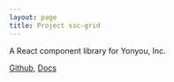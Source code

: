 ```yaml
---
layout: page
title: Project ssc-grid
---
```


A React component library for Yonyou, Inc.

[Github](https://github.com/yyssc/ssc-grid), [Docs](https://ssc-grid.github.io/)